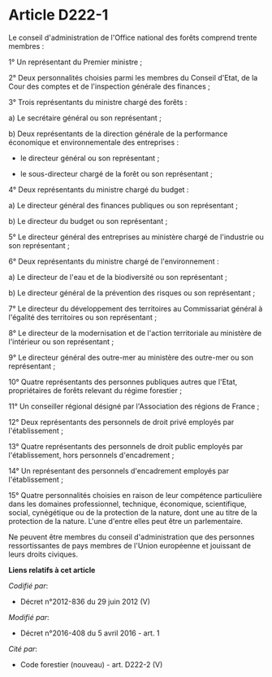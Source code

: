 # Article D222-1

Le conseil d'administration de l'Office national des forêts comprend trente membres :

1° Un représentant du Premier ministre ;

2° Deux personnalités choisies parmi les membres du Conseil d'Etat, de la Cour des comptes et de l'inspection générale des
finances ;

3° Trois représentants du ministre chargé des forêts :

a) Le secrétaire général ou son représentant ;

b) Deux représentants de la direction générale de la performance économique et environnementale des entreprises :

- le directeur général ou son représentant ;

- le sous-directeur chargé de la forêt ou son représentant ;

4° Deux représentants du ministre chargé du budget :

a) Le directeur général des finances publiques ou son représentant ;

b) Le directeur du budget ou son représentant ;

5° Le directeur général des entreprises au ministère chargé de l'industrie ou son représentant ;

6° Deux représentants du ministre chargé de l'environnement :

a) Le directeur de l'eau et de la biodiversité ou son représentant ;

b) Le directeur général de la prévention des risques ou son représentant ;

7° Le directeur du développement des territoires au Commissariat général à l'égalité des territoires ou son représentant ;

8° Le directeur de la modernisation et de l'action territoriale au ministère de l'intérieur ou son représentant ;

9° Le directeur général des outre-mer au ministère des outre-mer ou son représentant ;

10° Quatre représentants des personnes publiques autres que l'Etat, propriétaires de forêts relevant du régime forestier ;

11° Un conseiller régional désigné par l'Association des régions de France ;

12° Deux représentants des personnels de droit privé employés par l'établissement ;

13° Quatre représentants des personnels de droit public employés par l'établissement, hors personnels d'encadrement ;

14° Un représentant des personnels d'encadrement employés par l'établissement ;

15° Quatre personnalités choisies en raison de leur compétence particulière dans les domaines professionnel, technique,
économique, scientifique, social, cynégétique ou de la protection de la nature, dont une au titre de la protection de la
nature. L'une d'entre elles peut être un parlementaire.

Ne peuvent être membres du conseil d'administration que des personnes ressortissantes de pays membres de l'Union européenne
et jouissant de leurs droits civiques.

**Liens relatifs à cet article**

_Codifié par_:

  - Décret n°2012-836 du 29 juin 2012 (V)

_Modifié par_:

  - Décret n°2016-408 du 5 avril 2016 - art. 1

_Cité par_:

  - Code forestier (nouveau) - art. D222-2 (V)
